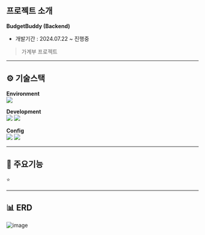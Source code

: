 
## 프로젝트 소개
**BudgetBuddy (Backend)**  
- 개발기간 : 2024.07.22 ~ 진행중
> 가계부 프로젝트

* * *   
⚙️ 기술스택
-------------
**Environment**  
<img src="https://img.shields.io/badge/Spring-6DB33F?style=for-the-badge&logo=spring&logoColor=white"/> 
  
**Development**  
<img src="https://img.shields.io/badge/Java-ED8B00?style=for-the-badge&logo=openjdk&logoColor=white"/> <img src="https://img.shields.io/badge/MariaDB-003545?style=for-the-badge&logo=mariadb&logoColor=white"/>  
  
**Config**  
<img src="https://img.shields.io/badge/Gradle-02303A.svg?style=for-the-badge&logo=Gradle&logoColor=white"/> <img src="https://img.shields.io/badge/Spring_Security-6DB33F?style=for-the-badge&logo=Spring-Security&logoColor=white"/> 

* * *     
📌 주요기능
-------------
⭐ 

* * *     
📊 ERD 
-------------
![image](https://github.com/user-attachments/assets/c2235822-19f8-4794-83f1-318cf508f8e2)

